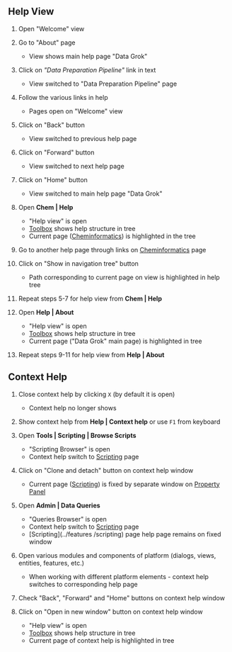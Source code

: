 <!-- TITLE: Tests: Help -->
<!-- SUBTITLE: -->

## Help View

1. Open "Welcome" view

1. Go to "About" page
   * View shows  main help page "Data Grok"
   
1. Click on *"Data Preparation Pipeline"* link in text
   * View switched to "Data Preparation Pipeline" page 
   
1. Follow the various links in help
   * Pages open on "Welcome" view
   
1. Click on "Back" button
   * View switched to previous help page
   
1. Click on "Forward" button
   * View switched to next help page 
   
1. Click on "Home" button
   * View switched to main help page "Data Grok"
   
1. Open **Chem | Help** 
   * "Help view" is open
   * [Toolbox](../../overview/navigation.md#toolbox) shows help structure in tree
   * Current page ([Cheminformatics](../../domains/chem/cheminformatics.md)) is highlighted in the tree

1. Go to another help page through links on [Cheminformatics](../../domains/chem/cheminformatics.md) page

1. Click on "Show in navigation tree" button
   * Path corresponding to current page on view is highlighted in help tree
   
1. Repeat steps 5-7 for help view from **Chem | Help** 

1. Open **Help | About**
   * "Help view" is open
   * [Toolbox](../../overview/navigation.md#toolbox) shows help structure in tree
   * Current page ("Data Grok" main page) is highlighted in tree
   
1. Repeat steps 9-11 for help view from **Help | About**
   
## Context Help

1. Close context help by clicking ```X``` (by default it is open)
   * Context help no longer shows
   
1. Show context help from **Help | Context help** or use ```F1``` from keyboard

1. Open **Tools | Scripting | Browse Scripts**
   * "Scripting Browser" is open
   * Context help switch to [Scripting](../../develop/scripting.md) page
   
1. Click on "Clone and detach" button on context help window
   * Current page ([Scripting](../../develop/scripting.md)) is fixed by separate window on [Property Panel](../overview/property-panel.md)
   
1. Open **Admin | Data Queries** 
   * "Queries Browser" is open
   * Context help switch to [Scripting](../../develop/scripting.md) page
   * [Scripting](../features /scripting) page help page remains on fixed window
   
1. Open various modules and components of platform (dialogs, views, entities, features, etc.)  
   * When working with different platform elements - context help switches to corresponding help page
   
1. Check "Back", "Forward" and "Home" buttons on context help window

1. Click on "Open in new window" button on context help window
   * "Help view" is open
   * [Toolbox](../overview/navigation.md#toolbox) shows help structure in tree
   * Current page of context help is highlighted in tree
